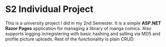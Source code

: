 # S2 Individual Project

This is a university project I did in my 2nd Semester. It is a simple **ASP.NET Razor Pages** application for managing a library of manga comics. 
Also supports logging in/registering with basic hashing and salting via MD5 and profile picture uploads. Rest of the functionality is plain CRUD.
